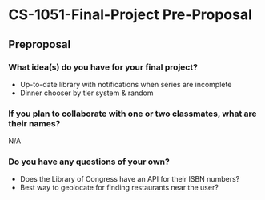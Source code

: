# CS-1051-Final-Project Pre-Proposal

## Preproposal

### What idea(s) do you have for your final project?

- Up-to-date library with notifications when series are incomplete
- Dinner chooser by tier system & random

### If you plan to collaborate with one or two classmates, what are their names?

N/A

### Do you have any questions of your own?

- Does the Library of Congress have an API for their ISBN numbers?
- Best way to geolocate for finding restaurants near the user?
